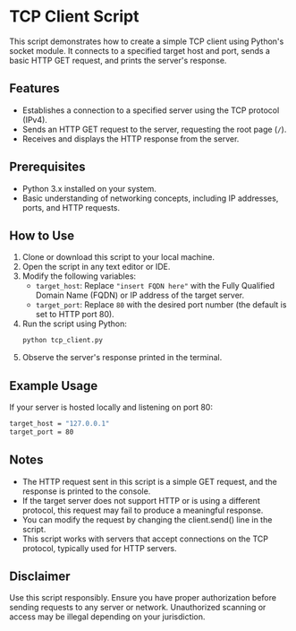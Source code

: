 # TCP Client Script

This script demonstrates how to create a simple TCP client using Python's socket module. It connects to a specified target host and port, sends a basic HTTP GET request, and prints the server's response.

## Features
- Establishes a connection to a specified server using the TCP protocol (IPv4).
- Sends an HTTP GET request to the server, requesting the root page (`/`).
- Receives and displays the HTTP response from the server.

## Prerequisites
- Python 3.x installed on your system.
- Basic understanding of networking concepts, including IP addresses, ports, and HTTP requests.

## How to Use
1. Clone or download this script to your local machine.
2. Open the script in any text editor or IDE.
3. Modify the following variables:
   - `target_host`: Replace `"insert FQDN here"` with the Fully Qualified Domain Name (FQDN) or IP address of the target server.
   - `target_port`: Replace `80` with the desired port number (the default is set to HTTP port 80).
4. Run the script using Python:
   ```bash
   python tcp_client.py
5. Observe the server's response printed in the terminal.

## Example Usage
  If your server is hosted locally and listening on port 80:
```bash
target_host = "127.0.0.1"
target_port = 80
```
## Notes
- The HTTP request sent in this script is a simple GET request, and the response is printed to the console.
- If the target server does not support HTTP or is using a different protocol, this request may fail to produce a meaningful response.
- You can modify the request by changing the client.send() line in the script.
- This script works with servers that accept connections on the TCP protocol, typically used for HTTP servers.

## Disclaimer
Use this script responsibly. Ensure you have proper authorization before sending requests to any server or network. Unauthorized scanning or access may be illegal depending on your jurisdiction.

